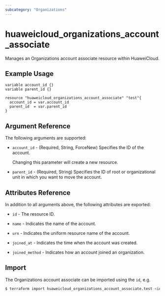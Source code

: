 ```yaml
---
subcategory: "Organizations"
---
```


# huaweicloud_organizations_account_associate

Manages an Organizations account associate resource within HuaweiCloud.

## Example Usage

```hcl
variable account_id {}
variable parent_id {}

resource "huaweicloud_organizations_account_associate" "test"{
  account_id = var.account_id
  parent_id  = var.parent_id
}
```

## Argument Reference

The following arguments are supported:

* `account_id` - (Required, String, ForceNew) Specifies the ID of the account.

  Changing this parameter will create a new resource.

* `parent_id` - (Required, String) Specifies the ID of root or organizational unit in which you want to move the account.

## Attributes Reference

In addition to all arguments above, the following attributes are exported:

* `id` - The resource ID.

* `name` - Indicates the name of the account.

* `urn` - Indicates the uniform resource name of the account.

* `joined_at` - Indicates the time when the account was created.

* `joined_method` - Indicates how an account joined an organization.

## Import

The Organizations account associate can be imported using the `id`, e.g.

```bash
$ terraform import huaweicloud_organizations_account_associate.test <id>
```
